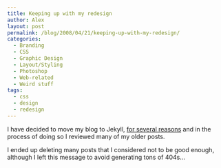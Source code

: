 ```yaml
---
title: Keeping up with my redesign
author: Alex
layout: post
permalink: /blog/2008/04/21/keeping-up-with-my-redesign/
categories:
  - Branding
  - CSS
  - Graphic Design
  - Layout/Styling
  - Photoshop
  - Web-related
  - Weird stuff
tags:
  - css
  - design
  - redesign
---
```

 

I have decided to move my blog to Jekyll, [for several reasons](http://carlboettiger.info/2012/05/01/Jekyll-vs-Wordpress.html) and in the process of doing so I reviewed many of my older posts.

I ended up deleting many posts that I considered not to be good enough, although I left this message to avoid generating tons of 404s... 